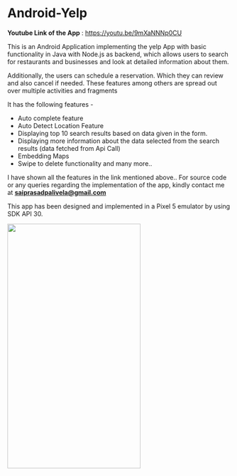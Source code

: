 # Android-Yelp

**Youtube Link of the App** : https://youtu.be/9mXaNNNp0CU

This is an Android Application implementing the yelp App with basic functionality in Java with Node.js as backend, which allows users to search for 
restaurants and businesses and look at detailed information about them.

Additionally, the users can schedule a reservation. Which they can review and also cancel if needed. These features  among others are spread out over multiple activities and fragments

It has the following features -
- Auto complete feature
- Auto Detect Location Feature
- Displaying top 10 search results based on data given in the form.
- Displaying more information about the data selected from the search results (data fetched from Api Call)
- Embedding Maps
- Swipe to delete functionality and many more..

I have shown all the features in the link mentioned above..
For source code or any queries regarding the implementation of the app, kindly contact me at **saiprasadpalivela@gmail.com**

This app has been designed and implemented in a Pixel 5 emulator by using SDK API 30.


<img src="https://user-images.githubusercontent.com/39809810/208668255-b763cf41-5808-49ac-9ef9-4148fc328ccb.png" width="300" height="550"/>
